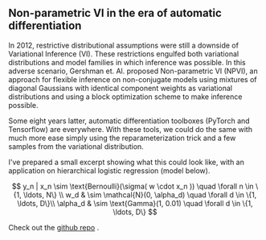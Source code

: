 ## Non-parametric VI in the era of automatic differentiation

In 2012, restrictive distributional assumptions were still a downside of Variational Inference (VI). These restrictions engulfed both variational distributions and model families in which inference was possible. In this adverse scenario, Gershman et. Al. proposed Non-parametric VI (NPVI), an approach for flexible inference on non-conjugate models using mixtures of diagonal Gaussians with identical component weights as variational distributions and using a block optimization scheme to make inference possible.

Some eight years latter, automatic differentiation toolboxes (PyTorch and Tensorflow) are everywhere. 
With these tools, we could do the same with much more ease simply using the reparameterization trick and a few samples from the variational distribution.  

I've prepared a small excerpt  showing what this could look like, with an application on hierarchical logistic regression (model below).

$$
    y_n | x_n \sim \text{Bernoulli}(\sigma( w \cdot x_n )) \quad \forall n \in \{1, \ldots, N\} \\
    w_d & \sim \mathcal{N}(0, \alpha_d)  \quad \forall d \in \{1, \ldots, D\}\\
   \alpha_d & \sim \text{Gamma}(1, 0.01) \quad  \forall d \in \{1, \ldots, D\} 
$$

Check out the [github repo](https://github.com/weakly-informative/NPVI) .
